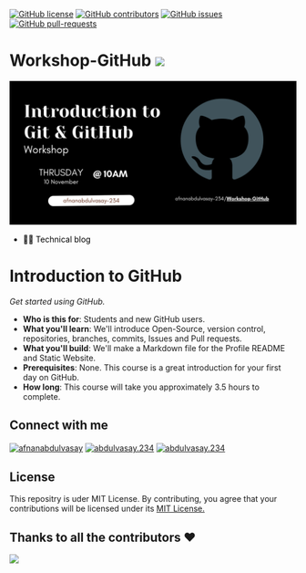 <!--                   INFO        -->
[![GitHub license](https://img.shields.io/github/license/afnanabdulvasay-234/Workshop-GitHub.svg)](https://github.com/afnanabdulvasay-234/Workshop-GitHub/blob/main/LICENCE)
[![GitHub contributors](https://img.shields.io/github/contributors/afnanabdulvasay-234/Workshop-GitHub.svg)](https://GitHub.com/afnanabdulvasay-234/Workshop-GitHub/graphs/contributors/)
[![GitHub issues](https://img.shields.io/github/issues/afnanabdulvasay-234/Workshop-GitHub.svg)](https://GitHub.com/afnanabdulvasay-234/Workshop-GitHub/issues/)
[![GitHub pull-requests](https://img.shields.io/github/issues-pr/afnanabdulvasay-234/Workshop-GitHub.svg)](https://GitHub.com/afnanabdulvasay-234/Workshop-GitHub/pulls/)

<!--                              Logo and heading -->
# Workshop-GitHub ![](https://github.com/octocat/octocat.github.io/blob/master/images/blacktocat.png)
 
 <!--                             Adding banner -->
![workshop-banner](Images/b.png)


<!--                               Adding link -->
 - <a href="http://afnanabdulvasay-234.github.io/techavblog/" style="background-color:#FFFFFF;color:#000000;text-decoration:none">🧑‍💻 Technical blog </a>
 
 
 
 <!--                          intro         -->
 
 # Introduction to GitHub

_Get started using GitHub._

- **Who is this for**: Students and new GitHub users.
- **What you'll learn**: We'll introduce Open-Source, version control, repositories, branches, commits, Issues and Pull requests.
- **What you'll build**: We'll make a Markdown file for the Profile README and Static Website.
- **Prerequisites**: None. This course is a great introduction for your first day on GitHub.
- **How long**: This course will take you approximately 3.5 hours to complete.
 
 

<!--                             Connect with me  -->
## Connect with me
<p align="left">
<a href="https://linkedin.com/in/afnanabdulvasay" target="blank"><img align="center" src="https://raw.githubusercontent.com/rahuldkjain/github-profile-readme-generator/master/src/images/icons/Social/linked-in-alt.svg" alt="afnanabdulvasay" height="30" width="40" /></a>
<a href="https://instagram.com/abdulvasay.234" target="blank"><img align="center" src="https://raw.githubusercontent.com/rahuldkjain/github-profile-readme-generator/master/src/images/icons/Social/instagram.svg" alt="abdulvasay.234" height="30" width="40" /></a>
<a href="https://www.facebook.com/afnanabdulvasay1/" target="blank"><img align="center" src="https://raw.githubusercontent.com/rahuldkjain/github-profile-readme-generator/master/src/images/icons/Social/facebook.svg" alt="abdulvasay.234" height="30" width="40" /></a>
</p>


<!--                                License       -->
## License
This repositry is uder MIT License. By contributing, you agree that your contributions will be licensed under its <a href="https://github.com/afnanabdulvasay-234/Workshop-GitHub/blob/main/LICENCE"> MIT License.</a>

<!--                             contributers    -->
## Thanks to all the contributors ❤️
<a href = "https://github.com/afnanabdulvasay-234/Workshop-GitHub/graphs/contributors">
  <img src = "https://contrib.rocks/image?repo=afnanabdulvasay-234/Workshop-GitHub"/>
</a>




